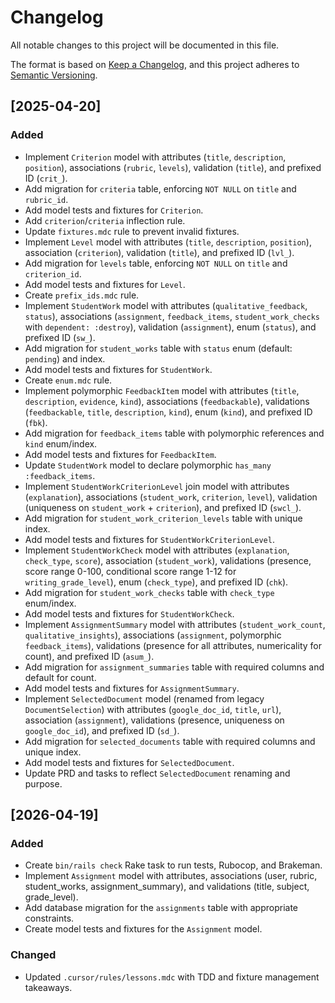 # Changelog
All notable changes to this project will be documented in this file.

The format is based on [Keep a Changelog](https://keepachangelog.com/en/1.0.0/),
and this project adheres to [Semantic Versioning](https://semver.org/spec/v2.0.0.html).

## [2025-04-20]
### Added
- Implement `Criterion` model with attributes (`title`, `description`, `position`), associations (`rubric`, `levels`), validation (`title`), and prefixed ID (`crit_`).
- Add migration for `criteria` table, enforcing `NOT NULL` on `title` and `rubric_id`.
- Add model tests and fixtures for `Criterion`.
- Add `criterion`/`criteria` inflection rule.
- Update `fixtures.mdc` rule to prevent invalid fixtures.
- Implement `Level` model with attributes (`title`, `description`, `position`), association (`criterion`), validation (`title`), and prefixed ID (`lvl_`).
- Add migration for `levels` table, enforcing `NOT NULL` on `title` and `criterion_id`.
- Add model tests and fixtures for `Level`.
- Create `prefix_ids.mdc` rule.
- Implement `StudentWork` model with attributes (`qualitative_feedback`, `status`), associations (`assignment`, `feedback_items`, `student_work_checks` with `dependent: :destroy`), validation (`assignment`), enum (`status`), and prefixed ID (`sw_`).
- Add migration for `student_works` table with `status` enum (default: `pending`) and index.
- Add model tests and fixtures for `StudentWork`.
- Create `enum.mdc` rule.
- Implement polymorphic `FeedbackItem` model with attributes (`title`, `description`, `evidence`, `kind`), associations (`feedbackable`), validations (`feedbackable`, `title`, `description`, `kind`), enum (`kind`), and prefixed ID (`fbk`).
- Add migration for `feedback_items` table with polymorphic references and `kind` enum/index.
- Add model tests and fixtures for `FeedbackItem`.
- Update `StudentWork` model to declare polymorphic `has_many :feedback_items`.
- Implement `StudentWorkCriterionLevel` join model with attributes (`explanation`), associations (`student_work`, `criterion`, `level`), validation (uniqueness on `student_work` + `criterion`), and prefixed ID (`swcl_`).
- Add migration for `student_work_criterion_levels` table with unique index.
- Add model tests and fixtures for `StudentWorkCriterionLevel`.
- Implement `StudentWorkCheck` model with attributes (`explanation`, `check_type`, `score`), association (`student_work`), validations (presence, score range 0-100, conditional score range 1-12 for `writing_grade_level`), enum (`check_type`), and prefixed ID (`chk`).
- Add migration for `student_work_checks` table with `check_type` enum/index.
- Add model tests and fixtures for `StudentWorkCheck`.
- Implement `AssignmentSummary` model with attributes (`student_work_count`, `qualitative_insights`), associations (`assignment`, polymorphic `feedback_items`), validations (presence for all attributes, numericality for count), and prefixed ID (`asum_`).
- Add migration for `assignment_summaries` table with required columns and default for count.
- Add model tests and fixtures for `AssignmentSummary`.
- Implement `SelectedDocument` model (renamed from legacy `DocumentSelection`) with attributes (`google_doc_id`, `title`, `url`), association (`assignment`), validations (presence, uniqueness on `google_doc_id`), and prefixed ID (`sd_`).
- Add migration for `selected_documents` table with required columns and unique index.
- Add model tests and fixtures for `SelectedDocument`.
- Update PRD and tasks to reflect `SelectedDocument` renaming and purpose.

## [2026-04-19]
### Added
- Create `bin/rails check` Rake task to run tests, Rubocop, and Brakeman.
- Implement `Assignment` model with attributes, associations (user, rubric, student_works, assignment_summary), and validations (title, subject, grade_level).
- Add database migration for the `assignments` table with appropriate constraints.
- Create model tests and fixtures for the `Assignment` model.
### Changed
- Updated `.cursor/rules/lessons.mdc` with TDD and fixture management takeaways.
